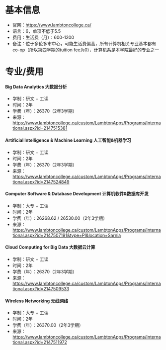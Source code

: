# 基本信息

- 官网：https://www.lambtoncollege.ca/
- 语言：6，单项不低于5.5
- 费用：生活费（月）：600-1200
- 备注：位于多伦多市中心，可能生活费偏高，所有计算机相关专业基本都有co-op（所以第四学期的tuition fee为0），计算机系是本学院最好的专业之一



# 专业/费用

#### Big Data Analytics 大数据分析

- 学制：研文 + 工读
- 时间：2年
- 学费（年）：26370（2年3学期）
- 来源：https://www.lambtoncollege.ca/custom/LambtonApps/Programs/International.aspx?id=2147515381



#### Artificial Intelligence & Machine Learning 人工智能&机器学习

- 学制：研文 + 工读
- 时间：2年
- 学费（年）：26370（2年3学期）
- 来源：https://www.lambtoncollege.ca/custom/LambtonApps/Programs/International.aspx?id=2147524849



#### Computer Software & Database Development 计算机软件&数据库开发

- 学制：大专 + 工读
- 时间：2年
- 学费（年）：26268.62 / 26530.00（2年3学期）
- 来源：https://www.lambtoncollege.ca/custom/LambtonApps/Programs/International.aspx?id=2147507191&type=PI&location=Sarnia



#### Cloud Computing for Big Data 大数据云计算

- 学制：研文 + 工读
- 时间：2年
- 学费（年）：26370（2年3学期）
- 来源：https://www.lambtoncollege.ca/custom/LambtonApps/Programs/International.aspx?id=2147509533



#### Wireless Networking 无线网络

- 学制：大专 + 工读
- 时间：2年
- 学费（年）：26370.00（2年3学期）
- 来源：https://www.lambtoncollege.ca/custom/LambtonApps/Programs/International.aspx?id=2147511972

